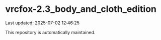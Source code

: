 # vrcfox-2.3_body_and_cloth_edition

Last updated: 2025-07-02 12:46:25

This repository is automatically maintained.
